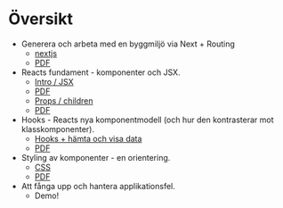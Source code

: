 # Översikt

- Generera och arbeta med en byggmiljö via Next + Routing
    - [nextjs](nextjs.md)
    - [PDF](nextjs.pdf)
- Reacts fundament - komponenter och JSX.
  - [Intro / JSX](intro-jsx.md)
  - [PDF](intro-jsx.pdf)
  - [Props / children](props-children.md)
  - [PDF](props-children.pdf)
- Hooks - Reacts nya komponentmodell (och hur den kontrasterar mot klasskomponenter). 
  - [Hooks + hämta och visa data](hooks.md)
  - [PDF](hooks.pdf)
- Styling av komponenter - en orientering.
  -  [CSS](css.md)
  -  [PDF](css.pdf)
- Att fånga upp och hantera applikationsfel.
  - Demo! 